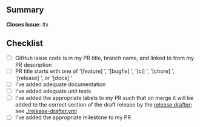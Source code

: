 ## Summary

**Closes Issue**: #x

## Checklist

- [ ] GitHub issue code is in my PR title, branch name, and linked to from my PR description
- [ ] PR title starts with one of '[feature] ', '[bugfix] ', '[ci] ', '[chore] ', '[release] ', or '[docs] '
- [ ] I've added adequate documentation
- [ ] I've added adequate unit tests
- [ ] I've added the appropriate labels to my PR such that on merge it will be added to the correct section of the draft release by the [release drafter](https://github.com/marketplace/actions/release-drafter); see [./release-drafter.yml](./release-drafter.yml)
- [ ] I've added the appropriate milestone to my PR
